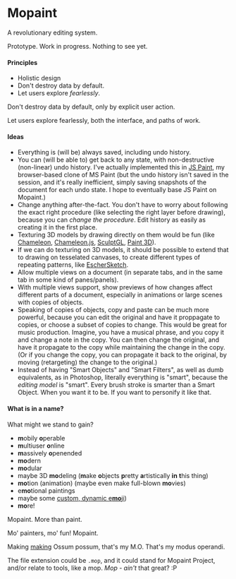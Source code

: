 # Mopaint

A revolutionary editing system.

Prototype. Work in progress. Nothing to see yet.

#### Principles

- Holistic design
- Don't destroy data by default.
- Let users explore *fearlessly*.

Don't destroy data by default, only by explicit user action.

Let users explore fearlessly, both the interface, and paths of work.


#### Ideas

- Everything is (will be) always saved, including undo history.
- You can (will be able to) get back to any state, with non-destructive (non-linear) undo history. I've actually implemented this in [JS Paint][], my browser-based clone of MS Paint (but the undo history isn't saved in the session, and it's really inefficient, simply saving snapshots of the document for each undo state. I hope to eventually base JS Paint on Mopaint.)
- Change anything after-the-fact. You don't have to worry about following the exact right procedure (like selecting the right layer before drawing), because you can *change the procedure*. Edit history as easily as creating it in the first place.
- Texturing 3D models by drawing directly on them would be fun (like [Chameleon][], [Chameleon.js][], [SculptGL][], [Paint 3D][]).
- If we can do texturing on 3D models, it should be possible to extend that to drawing on tesselated canvases, to create different types of repeating patterns, like [EscherSketch][].
- Allow multiple views on a document (in separate tabs, and in the same tab in some kind of panes/panels).
- With multiple views support, show previews of how changes affect different parts of a document, especially in animations or large scenes with copies of objects.
- Speaking of copies of objects, copy and paste can be much more powerful, because you can edit the original and have it proppagate to copies, or choose a subset of copies to change. This would be great for music production. Imagine, you have a musical phrase, and you copy it and change a note in the copy. You can then change the original, and have it propagate to the copy while maintaining the change in the copy. (Or if you change the copy, you can propagate it back to the original, by moving (retargeting) the change to the original.)
- Instead of having "Smart Objects" and "Smart Filters", as well as dumb equivalents, as in Photoshop, literally everything is "smart", because the *editing model* is "smart". Every brush stroke is smarter than a Smart Object. When you want it to be. If you want to personify it like that.


#### What is in a name?

What might we stand to gain?

- **m**obily **o**perable
- **m**ultiuser **o**nline
- **m**assively **o**penended
- **mo**dern
- **mo**dular
- maybe 3D **mo**deling (**m**ake **o**bjects **p**retty **a**rtistically **in** **t**his thing)
- **mo**tion (animation) (maybe even make full-blown **mo**vies)
- e**mo**tional paintings
- maybe some [custom, dynamic e**mo**ji](https://github.com/multiism/emoji))
- **mo**re!

Mopaint. More than paint.

Mo' painters, mo' fun! Mopaint.

Making [making][Make Making Better] Ossum possum, that's my M.O. That's my modus operandi.  

The file extension could be `.mop`, and it could stand for Mopaint Project,
and/or relate to tools, like a mop. _Mop - ain't_ that great? :P

[JS Paint]: https://github.com/1j01/jspaint/
[Apparatus]: http://aprt.us/
[Doodal]: https://dood.al/
[Chameleon]: http://www-ui.is.s.u-tokyo.ac.jp/~takeo/chameleon/chameleon.htm
[Chameleon.js]: https://github.com/tomtung/chameleon.js
[Paint 3D]: https://www.microsoft.com/en-us/store/p/paint-3d/9nblggh5fv99
[SculptGL]: https://stephaneginier.com/sculptgl/
[EscherSketch]: https://eschersket.ch/
[Multiism]: https://multiism.ml/
[The Future of Programming]: https://vimeo.com/71278954
[Make Making Better]: https://isaiahodhner.ml/make-making-better/
